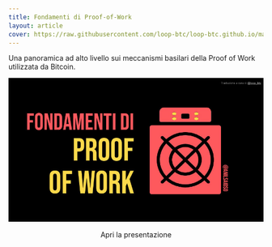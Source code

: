 ```yaml
---
title: Fondamenti di Proof-of-Work
layout: article
cover: https://raw.githubusercontent.com/loop-btc/loop-btc.github.io/master/assets/images/cover-fondamenti-di-proof-of-work.jpg
---
```


Una panoramica ad alto livello sui meccanismi basilari della Proof of Work utilizzata da Bitcoin.

<!--more-->

![TeXt Theme](https://raw.githubusercontent.com/loop-btc/loop-btc.github.io/master/assets/images/cover-fondamenti-di-proof-of-work.jpg)


<p style="text-align: center;><a class="button button--warning button--rounded button--lg" href="/assets/risorse/Fondamenti di Proof of Work_by Anil - ITA by loop_btc.pdf"><i class="fas fa-file-pdf"></i> Apri la presentazione</a></p>
